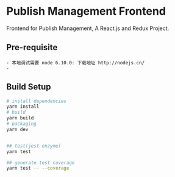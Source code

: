 # Publish Management Frontend

Frontend for Publish Management, A React.js and Redux Project.

## Pre-requisite
```
- 本地调试需要 node 6.10.0: 下载地址 http://nodejs.cn/
- 
```

## Build Setup

``` bash
# install dependencies
yarn install
# build
yarn build
# packaging
yarn dev


## test(jest enzyme)
yarn test

## generate test coverage
yarn test -- --coverage